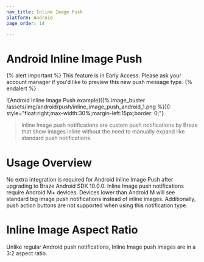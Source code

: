 ```yaml
---
nav_title: Inline Image Push
platform: Android
page_order: 14

---
```


# Android Inline Image Push

{% alert important %}
This feature is in Early Access. Please ask your account manager if you'd like to preview this new push message type.
{% endalert %}

![Android Inline Image Push example]({% image_buster /assets/img/android/push/inline_image_push_android_1.png %}){: style="float:right;max-width:30%;margin-left:15px;border: 0;"}

> Inline Image push notifications are custom push notifications by Braze that show images inline without the need to manually expand like standard push notifications.

# Usage Overview

No extra integration is required for Android Inline Image Push after upgrading to Braze Android SDK 10.0.0. Inline Image push notifications require Android M+ devices. Devices lower than Android M will see standard big image push notifications instead of inline images. Additionally, push action buttons are not supported when using this notification type.

# Inline Image Aspect Ratio

Unlike regular Android push notifications, Inline Image push images are in a 3:2 aspect ratio.
